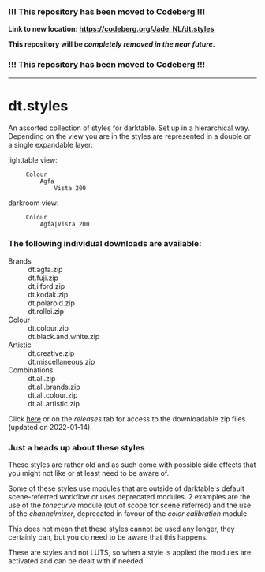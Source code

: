 

### !!! This repository has been moved to Codeberg !!! ###

**Link to new location: https://codeberg.org/Jade_NL/dt.styles**

**This repository will be *completely removed in the near future*.**

### !!! This repository has been moved to Codeberg !!! ###

---------------------------------------------------------------------------------------------------------------------------------------------

# dt.styles

An assorted collection of styles for darktable. Set up in a hierarchical way. Depending on the view you are in the styles are represented in a double or a single expandable layer:

lighttable view:
```
     Colour
         Agfa
             Vista 200
```

darkroom view:
```
     Colour
         Agfa|Vista 200
```

### The following individual downloads are available:

<dl>
  <dt>Brands</dt>
  <dd>dt.agfa.zip</dd>
  <dd>dt.fuji.zip</dd>
  <dd>dt.ilford.zip</dd>
  <dd>dt.kodak.zip</dd>
  <dd>dt.polaroid.zip</dd>
  <dd>dt.rollei.zip</dd>

  <dt>Colour</dt>
  <dd>dt.colour.zip</dd>
  <dd>dt.black.and.white.zip</dd>

  <dt>Artistic</dt>
  <dd>dt.creative.zip</dd>
  <dd>dt.miscellaneous.zip</dd>

  <dt>Combinations</dt>
  <dd>dt.all.zip</dd>
  <dd>dt.all.brands.zip</dd>
  <dd>dt.all.colour.zip</dd>
  <dd>dt.all.artistic.zip</dd>
</dl>

Click [here](https://github.com/jade-nl/dt.styles/releases) or on the *releases* tab for access to the downloadable zip files (updated on 2022-01-14).

### Just a heads up about these styles

These styles are rather old and as such come with possible side effects that you might not like or at least need to be aware of.

Some of these styles use modules that are outside of darktable's default scene-referred workflow or uses deprecated modules. 2 examples are the use of the *tonecurve* module (out of scope for scene referred) and the use of the *channelmixer*, deprecated in favour of the *color calibration* module.

This does not mean that these styles cannot be used any longer, they certainly can, but you do need to be aware that this happens.

These are styles and not LUTS, so when a style is applied the modules are activated and can be dealt with if needed.

